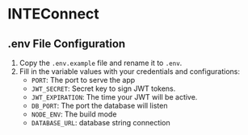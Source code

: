 # INTEConnect

## .env File Configuration

1. Copy the `.env.example` file and rename it to `.env`.
2. Fill in the variable values with your credentials and configurations:
   - `PORT`: The port to serve the app
   - `JWT_SECRET`: Secret key to sign JWT tokens.
   - `JWT_EXPIRATION`: The time your JWT will be active.
   - `DB_PORT`: The port the database will listen
   - `NODE_ENV`: The build mode 
   - `DATABASE_URL`: database string connection